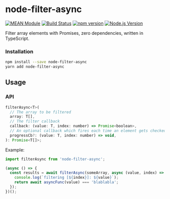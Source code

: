# node-filter-async

[![MEAN Module](https://img.shields.io/badge/MEAN%20Module-TypeScript-blue.svg?style=flat-square)](https://github.com/mgenware/MEAN-Module)
[![Build Status](https://img.shields.io/travis/mgenware/node-filter-async.svg?style=flat-square&label=Build+Status)](https://travis-ci.org/mgenware/node-filter-async)
[![npm version](https://img.shields.io/npm/v/node-filter-async.svg?style=flat-square)](https://npmjs.com/package/node-filter-async)
[![Node.js Version](http://img.shields.io/node/v/node-filter-async.svg?style=flat-square)](https://nodejs.org/en/)

Filter array elements with Promises, zero dependencies, written in TypeScript.

### Installation

```bash
npm install --save node-filter-async
yarn add node-filter-async
```

## Usage

### API

```javascript
filterAsync<T>(
  // The array to be filtered
  array: T[],
  // The filter callback
  callback: (value: T, index: number) => Promise<boolean>,
  // An optional callback which fires each time an element gets checked, can be used to report progress
  progressCb?: (value: T, index: number) => void,
): Promise<T[]>;
```

Example:

```js
import filterAsync from 'node-filter-async';

(async () => {
  const results = await filterAsync(someArray, async (value, index) => {
    console.log(`filtering [${index}]: ${value}`);
    return await asyncFunc(value) === 'blablabla';
  });
})();
```
